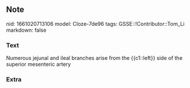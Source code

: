 ## Note
nid: 1661020713106
model: Cloze-7de96
tags: GSSE::!Contributor::Tom_Li
markdown: false

### Text
<div>
  Numerous jejunal and ileal branches arise from the {{c1::left}}
  side of the superior mesenteric artery
</div>

### Extra

